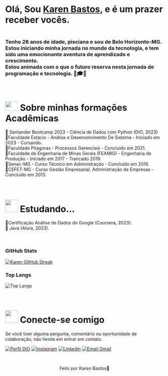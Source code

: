 # Olá, Sou  **[Karen Bastos](https://www.linkedin.com/in/karen-karoline-bastos-846b2083)**, e é um prazer receber vocês.
###  <br>Tenho 28 anos de idade, pisciana e sou de Belo Horizonte-MG. <br>Estou iniciando minha jornada no mundo da tecnologia, e tem sido uma emocionante aventura de aprendizado e crescimento. <br>Estou animada com o que o futuro reserva nesta jornada de programação e tecnologia. 🚀🎓🎯 


<br><h1> <img src= "https://cdn-icons-png.flaticon.com/512/3584/3584382.png" width="40" height="30"/>  Sobre minhas formações Acadêmicas</h1>

<p> 🔹 Santander Bootcamp 2023 - Ciência de Dados com Python (DIO, 2023)
<br>🔹Faculdade Estácio - Análise e Desenvolvimento De Sistema - Iniciado em 2023 - Cursando.
<br>🔸Faculdade Pitagoras - Processos Gerenciais - Concluído em 2021.
<br>🔹Faculdade de Engenharia de Minas Gerais (FEAMIG) - Engenharia de Produção - Iniciado em 2017 - Trancado 2019.
<br>🔸Senac-MG - Curso Técnico em Administração - Concluído em 2016.
<br>🔹CEFET-MG - Curso Gestão Empresarial, Administração de Empresas - Concluído em 2013.</p>

<br><h1> <img src= "https://ameninadigital.files.wordpress.com/2020/09/open-for-business-saiba-como-dar-destaque-aos-seus-servicos-profissionais-no-seu-linkedin-a-menina-digital-cover.png?w=1400" width="40" height="40"/> Estudando... </h1>
<p>  🔸Certificação Análise de Dados do Google (Coursera, 2023).
 <br>🔹 Java (Alura, 2023).</p>

<br>

### GitHub Stats
[![Karen GitHub Streak](https://streak-stats.demolab.com/?user=karenkaroline-bastos&theme=bear&background=000&border=Ffffff&dates=FFF)](https://git.io/streak-stats)

### Top Langs
![Top Langs](https://github-readme-stats-git-masterrstaa-rickstaa.vercel.app/api/top-langs/?username=karenkaroline-bastos&layout=compact&theme=dark) 

<br><h1> <img src= "https://img.freepik.com/vetores-gratis/ilustracao-de-relacoes-publicas-com-porta-voz_23-2148894958.jpg?w=360" width="40" height="40"/> Conecte-se comigo </h1>
<p> Se você tiver alguma pergunta, comentário ou oportunidade de colaboração, não hesite em entrar em contato.</p>

[![Perfil DIO](https://img.shields.io/badge/Perfil%20DIO-071952?style=quadrado%20plano&cacheSeconds=360&link)](https://www.dio.me/users/karenkaroline_bastos)
[![Instagram](https://img.shields.io/badge/Instagram-071952?style=quadrado%20plano&cacheSeconds=360)](https://www.instagram.com/karenkaroline.bastos)
[![Linkedin](https://img.shields.io/badge/Linkedin-071952?style=quadrado%20plano&cacheSeconds=360)](https://www.linkedin.com/in/karen-karoline-bastos-846b2083)
[![Email Gmail](https://img.shields.io/badge/Gmail-071952?style=quadrado%20plano&cacheSeconds=360)](karenkaroline.bastos@gmail.com)


<br><foot>
<center> <p>Feito por Karen Bastos💙 </p>
</foot>
